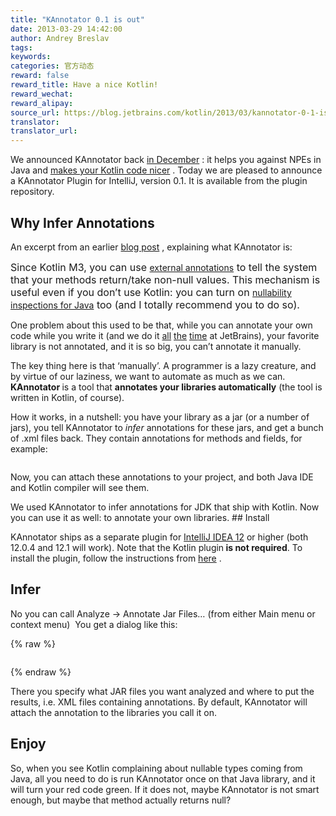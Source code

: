 ```yaml
---
title: "KAnnotator 0.1 is out"
date: 2013-03-29 14:42:00
author: Andrey Breslav
tags:
keywords:
categories: 官方动态
reward: false
reward_title: Have a nice Kotlin!
reward_wechat:
reward_alipay:
source_url: https://blog.jetbrains.com/kotlin/2013/03/kannotator-0-1-is-out/
translator:
translator_url:
---
```


We announced KAnnotator back [in December](http://blog.jetbrains.com/kotlin/2012/12/kotlin-m4-is-out/) : it helps you against NPEs in Java and [makes your Kotlin code nicer](http://blog.jetbrains.com/kotlin/using-external-annotations/) . Today we are pleased to announce a KAnnotator Plugin for IntelliJ, version 0.1. It is available from the plugin repository.<span id="more-1005"></span>
## Why Infer Annotations

An excerpt from an earlier [blog post](http://blog.jetbrains.com/kotlin/2012/12/kotlin-m4-is-out/) , explaining what KAnnotator is:
<p><span style="font-size: 16px">Since Kotlin M3</span><span style="font-size: 16px">, you can use </span><a href="http://blog.jetbrains.com/kotlin/using-external-annotations/">external annotations</a><span style="font-size: 16px"> to tell the system that your methods return/take non-null values. This mechanism is useful even if you don’t use Kotlin: you can turn on </span><a href="http://www.jetbrains.com/idea/documentation/howto.html">nullability inspections for Java</a><span style="font-size: 16px"> too (and I totally recommend you to do so).</span></p>
<p>One problem about this used to be that, while you can annotate your own code while you write it (and we do it <a href="https://github.com/JetBrains/kotlin/blob/master/compiler/frontend/src/org/jetbrains/jet/lang/types/TypeConstructor.java">all</a> <a href="https://github.com/JetBrains/intellij-community/blob/master/platform/util/src/com/intellij/util/text/CharArrayUtil.java">the</a> <a href="https://github.com/JetBrains/la-clojure/blob/master/src/org/jetbrains/plugins/clojure/utils/ClojureUtils.java">time</a> at JetBrains), your favorite library is not annotated, and it is so big, you can’t annotate it manually.</p>
<p>The key thing here is that ‘manually’. A programmer is a lazy creature, and by virtue of our laziness, we want to automate as much as we can. <strong>KAnnotator </strong>is a tool that <strong>annotates your libraries automatically</strong> (the tool is written in Kotlin, of course).</p>
<p>How it works, in a nutshell: you have your library as a jar (or a number of jars), you tell KAnnotator to <em>infer</em> annotations for these jars, and get a bunch of .xml files back. They contain annotations for methods and fields, for example:</p>
<p><a href="https://i0.wp.com/blog.jetbrains.com/kotlin/files/2012/12/annotations.xml_.png"><img alt="" class="aligncenter" data-recalc-dims="1" src="https://i0.wp.com/blog.jetbrains.com/kotlin/files/2012/12/annotations.xml_.png?resize=409%2C149&amp;ssl=1"/></a></p>
<p>Now, you can attach these annotations to your project, and both Java IDE and Kotlin compiler will see them.</p>
We used KAnnotator to infer annotations for JDK that ship with Kotlin. Now you can use it as well: to annotate your own libraries.
## Install

KAnnotator ships as a separate plugin for [IntelliJ IDEA 12](http://www.jetbrains.com/idea/) or higher (both 12.0.4 and 12.1 will work). Note that the Kotlin plugin<strong> is not required</strong>.  To install the plugin, follow the instructions from [here](http://www.jetbrains.com/idea/plugins/index.html) .
## Infer

No you can call Analyze -> Annotate Jar Files… (from either Main menu or context menu)  <img alt="" data-recalc-dims="1" src="https://i2.wp.com/www.evernote.com/shard/s171/sh/8242aa4b-939b-416c-9880-6a6b97f748ce/add22424ad329409984c8f1df963bfde/res/902508da-cf33-453b-9790-c2af86cfa407/skitch.png?w=640&amp;ssl=1"/>
You get a dialog like this:

{% raw %}
<p><img alt="" class="aligncenter" data-recalc-dims="1" src="https://i1.wp.com/www.evernote.com/shard/s171/sh/7a64fc28-2eef-4fa5-ab4d-9c76d1e5b743/a39de23030a194a1c353d88bf08c88cf/res/764fc590-59e4-424a-9d63-134b9d15fd9c/skitch.png?w=640&amp;ssl=1"/></p>
{% endraw %}

There you specify what JAR files you want analyzed and where to put the results, i.e. XML files containing annotations. By default, KAnnotator will attach the annotation to the libraries you call it on.
## Enjoy

So, when you see Kotlin complaining about nullable types coming from Java, all you need to do is run KAnnotator once on that Java library, and it will turn your red code green.
If it does not, maybe KAnnotator is not smart enough, but maybe that method actually returns null?

